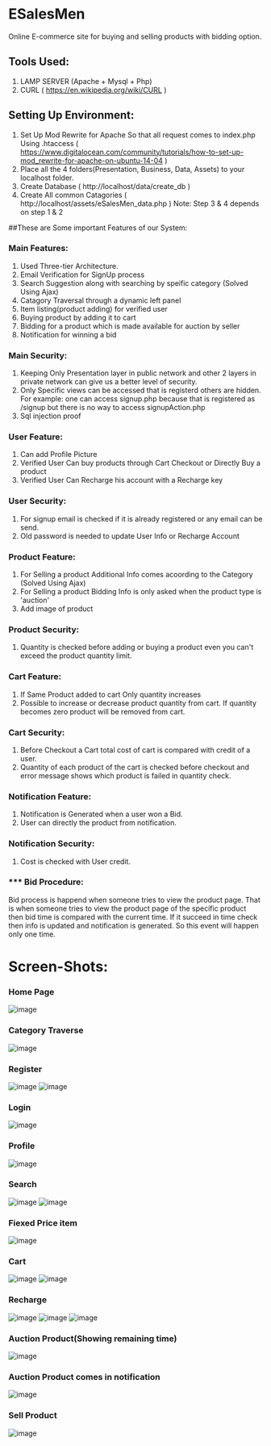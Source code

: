 # ESalesMen
Online E-commerce site for buying and selling products with bidding option.

## Tools Used:
1. LAMP SERVER (Apache + Mysql + Php)
2. CURL ( https://en.wikipedia.org/wiki/CURL )

## Setting Up Environment:
1. Set Up Mod Rewrite for Apache So that all request comes to index.php Using .htaccess ( https://www.digitalocean.com/community/tutorials/how-to-set-up-mod_rewrite-for-apache-on-ubuntu-14-04 )
2. Place all the 4 folders(Presentation, Business, Data, Assets) to your localhost folder.
3. Create Database ( http://localhost/data/create_db )
4. Create All common Catagories ( http://localhost/assets/eSalesMen_data.php )
Note: Step 3 & 4 depends on step 1 & 2

##These are Some important Features of our System:

### Main Features:
1. Used Three-tier Architecture.
2. Email Verification for SignUp process
3. Search Suggestion along with searching by speific category (Solved Using Ajax)
4. Catagory Traversal through a dynamic left panel
5. Item listing(product adding) for verified user
6. Buying product by adding it to cart
7. Bidding for a product which is made available for auction by seller
8. Notification for winning a bid

### Main Security:
1. Keeping Only Presentation layer in public network and other 2 layers in private network can give us a better level of security.
2. Only Specific views can be accessed that is registerd others are hidden. For example: one can access signup.php because that is registered as /signup but there is no way to access signupAction.php
3. Sql injection proof

### User Feature:
1. Can add Profile Picture
2. Verified User Can buy products through Cart Checkout or Directly Buy a product
3. Verified User Can Recharge his account with a Recharge key

### User Security: 
1. For signup email is checked if it is already registered or any email can be send.
2. Old password is needed to update User Info or Recharge Account

### Product Feature:
1. For Selling a product Additional Info comes acoording to the Category (Solved Using Ajax)
2. For Selling a product Bidding Info is only asked when the product type is 'auction'
3. Add image of product

### Product Security:
1. Quantity is checked before adding or buying a product even you can't exceed the product quantity limit.

### Cart Feature:
1. If Same Product added to cart Only quantity increases
2. Possible to increase or decrease product quantity from cart. If quantity becomes zero product will be removed from cart.

### Cart Security: 
1. Before Checkout a Cart total cost of cart is compared with credit of a user.
2. Quantity of each product of the cart is checked before checkout and error message shows which product is failed in quantity check.

### Notification Feature:
1. Notification is Generated when a user won a Bid.
2. User can directly the product from notification.

### Notification Security:
1. Cost is checked with User credit.

### *** Bid Procedure: 
Bid process is happend when someone tries to view the product page. That is when someone tries to view the product page of the specific product then bid time is compared with the current time. If it succeed in time check then info is updated and notification is generated. So this event will happen only one time.

# Screen-Shots:
### Home Page </br>
![image](https://raw.githubusercontent.com/JonyCseDu/ESalesMen/master/image/1.png)

### Category Traverse </br>
![image](https://raw.githubusercontent.com/JonyCseDu/ESalesMen/master/image/2.png)

### Register </br>
![image](https://raw.githubusercontent.com/JonyCseDu/ESalesMen/master/image/3.png)
![image](https://raw.githubusercontent.com/JonyCseDu/ESalesMen/master/image/4.png)

### Login </br>
![image](https://raw.githubusercontent.com/JonyCseDu/ESalesMen/master/image/5.png)

### Profile </br>
![image](https://raw.githubusercontent.com/JonyCseDu/ESalesMen/master/image/6.png)

### Search </br>
![image](https://raw.githubusercontent.com/JonyCseDu/ESalesMen/master/image/70.png)
![image](https://raw.githubusercontent.com/JonyCseDu/ESalesMen/master/image/7.png)

### Fiexed Price item </br>
![image](https://raw.githubusercontent.com/JonyCseDu/ESalesMen/master/image/8.png)

### Cart </br>
![image](https://raw.githubusercontent.com/JonyCseDu/ESalesMen/master/image/9.png)
![image](https://raw.githubusercontent.com/JonyCseDu/ESalesMen/master/image/10.png)

### Recharge </br>
![image](https://raw.githubusercontent.com/JonyCseDu/ESalesMen/master/image/11.png)
![image](https://raw.githubusercontent.com/JonyCseDu/ESalesMen/master/image/12.png)
![image](https://raw.githubusercontent.com/JonyCseDu/ESalesMen/master/image/14.png)

### Auction Product(Showing remaining time) </br>
![image](https://raw.githubusercontent.com/JonyCseDu/ESalesMen/master/image/15.png)

### Auction Product comes in notification </br>
![image](https://raw.githubusercontent.com/JonyCseDu/ESalesMen/master/image/16.png)

### Sell Product </br>
![image](https://raw.githubusercontent.com/JonyCseDu/ESalesMen/master/image/17.png)




